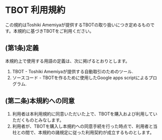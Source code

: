 # TBOT 利用規約
この規約はToshiki Amemiyaが提供するTBOTの取り扱いにつき定めるものです。本規約に基づきTBOTをご利用ください。

## (第1条)定義
本規約上で使用する用語の定義は、次に掲げるとおりとします。
1. TBOT - Toshiki Amemiyaが提供する自動取引のためのツール.
2. ソースコード - TBOTを作るために使用したGoogle apps scriptによるプログラム.

## (第二条)本規約への同意
1. 利用者は本利用規約に同意いただいた上で、TBOTを購入および利用していただくものとみなします。
2. 利用者が、TBOTを購入し本規約への同意手続を行った時点で、利用者と当社との間で、本規約の諸規定に従った利用契約が成立するものとします。

